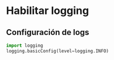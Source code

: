 # Habilitar logging

## Configuración de logs

```python
import logging
logging.basicConfig(level=logging.INFO)
```
